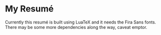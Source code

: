 # My Resumé

Currently this resumé is built using LuaTeX and it needs the Fira Sans fonts.
There may be some more dependencies along the way, caveat emptor.
